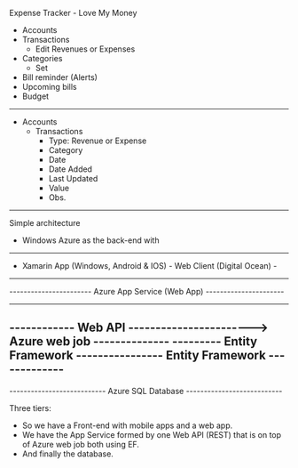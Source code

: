 Expense Tracker - Love My Money
- Accounts
- Transactions
	- Edit Revenues or Expenses
- Categories
	- Set
- Bill reminder (Alerts)
- Upcoming bills
- Budget

--------------------------------------------

- Accounts
	- Transactions
		- Type: Revenue or Expense
		- Category
		- Date
		- Date Added
		- Last Updated
		- Value
		- Obs.

--------------------------------------------

Simple architecture
- Windows Azure as the back-end with


--------------------------------------------------------------------------
- Xamarin App (Windows, Android & IOS)		- Web Client (Digital Ocean) -
--------------------------------------------------------------------------
----------------------- Azure App Service (Web App)	----------------------
-- - - - - - - - - - - - - - - - - - - - - - - - - - - - - - - - - - - --- 
------------ Web API -----------------------> Azure web job	--------------
--------- Entity Framework ---------------- Entity Framework -------------
--------------------------------------------------------------------------
--------------------------- Azure SQL Database ---------------------------


Three tiers:
- So we have a Front-end with mobile apps and a web app.
- We have the App Service formed by one Web API (REST) that is on top of Azure web job both using EF.
- And finally the database.
